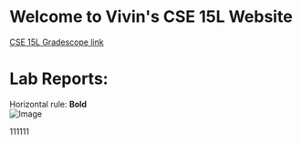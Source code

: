 # Welcome to Vivin's CSE 15L Website

[CSE 15L Gradescope link](https://www.gradescope.com/courses/346317)

# Lab Reports:
Horizontal rule:
**Bold**	
![Image](https://www.google.com/url?sa=i&url=https%3A%2F%2Fen.wikipedia.org%2Fwiki%2FInternet_meme&psig=AOvVaw0u5q1mHutxEDA9DKoRuMCi&ust=1642133237365000&source=images&cd=vfe&ved=2ahUKEwifsciT7a31AhXhGDQIHe22BvwQr4kDegUIARCXAQ.png)

111111

